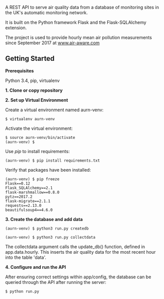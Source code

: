 A REST API to serve air quality data from a database of monitoring sites in the UK's automatic monitoring network.   

It is built on the Python framework Flask and the Flask-SQLAlchemy extension. 

The project is used to provide hourly mean air pollution measurements since September 2017 at www.air-aware.com


Getting Started
---------------


**Prerequisites**

Python 3.4, pip, virtualenv

**1. Clone or copy repository**

**2. Set up Virtual Environment**

Create a virtual environment named aurn-venv:

    $ virtualenv aurn-venv

Activate the virtual environment:

    $ source aurn-venv/bin/activate
    (aurn-venv) $

Use *pip* to install requirements:

    (aurn-venv) $ pip install requirements.txt

Verify that packages have been installed:

    (aurn-venv) $ pip freeze
    Flask==0.12
    Flask_SQLAlchemy==2.1
    flask-marshmallow==0.8.0
    pytz==2017.2
    flask-migrate==2.1.1
    requests==2.13.0
    beautifulsoup4==4.6.0

**3. Create the database and add data**


    (aurn-venv) $ python3 run.py createdb

    (aurn-venv) $ python3 run.py collectdata

The collectdata argument calls the update_db() function, defined in app.data.hourly. This inserts the air quality data for the most recent hour into the table 'data'. 


**4. Configure and run the API**

After ensuring correct settings within app/config, the database can be queried through the API after running the server:

    $ python run.py

